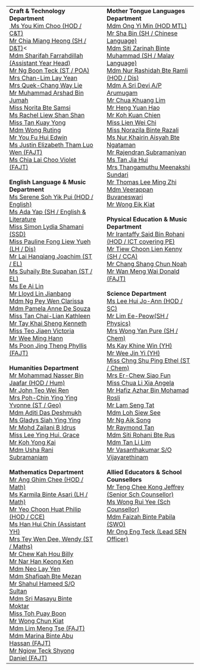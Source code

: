 <table width="100%">
<tbody>
   <tr>
   <td width="48%" valign="top">
   <b>Craft &amp; Technology Department</b><br>
   <a href="mailto:you_kim_choo@schools.gov.sg" target="">&nbsp;Ms You Kim Choo (HOD / C&amp;T)</a><br>
   <a href="mailto:chia_miang_heong@schools.gov.sg" target="">Mr Chia Miang Heong (SH / D&amp;T)</a><<br>
   <a href="mailto:sharifah_farrahdillah_s_a@schools.gov.sg" target="">Mdm Sharifah Farrahdillah  (Assistant Year Head)</a><br>
   <a href="mailto:ng_boon_teck@schools.gov.sg" target="">Mr Ng Boon Teck (ST / POA)</a><br>
   <a href="mailto:lim_lay_yean@schools.gov.sg" target="">Mrs Chan-Lim Lay Yean</a><br>
   <a href="mailto:chang_way_lie@schools.gov.sg" target="">Mrs Quek-Chang Way Lie</a><br>
   <a href="mailto:muhammad_arshad_jumah@schools.gov.sg" target="">Mr Muhammad Arshad Bin Jumah</a><br>
   <a href="mailto:norita_samsi@schools.gov.sg" target="">Miss Norita Bte Samsi</a><br>
   <a href="mailto:liew_shan_shan@schools.gov.sg" target="">Ms Rachel Liew Shan Shan</a><br>
   <a href="mailto:tan_kuay_yong@schools.gov.sg" target="">Miss Tan Kuay Yong</a><br>
   <a href="mailto:wong_ruting@schools.gov.sg" target="">Mdm Wong Ruting</a><br>
   <a href="mailto:you_fu_hui@schools.gov.sg" target="">Mr You Fu Hui Edwin</a><br>
   <a href="mailto:justine_elizabeth_tham_luo@schools.gov.sg" target="">Ms Justin Elizabeth Tham Luo Wen (FAJT)<a/><br>
   <a href="mailto:chia_lai_choo_violet@schools.gov.sg" target="">Ms Chia Lai Choo Violet (FAJT)<a/><br>
   <br>
   <b>English Language &amp; Music Department</b><br>
   <a href="mailto:soh_yik_pui@schools.gov.sg" target="">Ms Serene Soh Yik Pui (HOD / English)</a><br>
   <a href="mailto:ada_yap@schools.gov.sg" target="">Ms Ada Yap (SH / English &amp; Literature</a><br>
   <a href="mailto:simon_lydia_shamani@schools.gov.sg" target="">Miss Simon Lydia Shamani (SSD)</a><br>
   <a href="mailto:pauline_fong_liew_yueh@schools.gov.sg" target="">Miss Pauline Fong Liew Yueh (LH / Dis)</a><br>
   <a href="mailto:lai_hanqiang_joachim@schools.gov.sg" target="">Mr Lai Hanqiang Joachim (ST / EL)</a><br>
   <a href="mailto:suhaily_supahan@schools.gov.sg" target="">Ms Suhaily Bte Supahan (ST / EL)</a><br>
   <a href="mailto:ee_ai_lin@schools.gov.sg" target="">Ms Ee Ai Lin</a><br>
   <a href="mailto:lloyd_lin_jianbang@schools.gov.sg" target="">Mr Lloyd Lin Jianbang</a><br>
   <a href="mailto:clarissa_ng_pey_wen@schools.gov.sg" target="">Mdm Ng Pey Wen Clarissa</a><br>
   <a href="mailto:pamela_anne_de_souza@schools.gov.sg" target="">Mdm Pamela Anne De Souza</a><br>
   <a href="mailto:tan_chai-lian_kathleen@schools.gov.sg" target="">Miss Tan Chai-Lian Kathleen</a><br>
   <a href="mailto:tay_khai_sheng_kenneth@schools.gov.sg" target="">Mr Tay Khai Sheng Kenneth</a><br>
   <a href="mailto:teo_jiaen@schools.gov.sg" target="">Miss Teo Jiaen Victoria</a><br>
   <a href="mailto:wee_ming_hann@schools.gov.sg" target="">Mr Wee Ming Hann</a><br>
   <a href="mailto:poon_jing_theng@schools.gov.sg" target="">Ms Poon Jing Theng Phyllis (FAJT)</a><br>
   <br>
   <b>Humanities Department</b><br>
   <a href="mailto:mohammad_nasser_jaafar@schools.gov.sg" target="">Mr Mohammad Nasser Bin Jaafar (HOD / Hum)</a><br>
   <a href="mailto:john_teo_wei_ren@schools.gov.sg" target="">Mr John Teo Wei Ren</a><br>
   <a href="mailto:chin_ying_ying@schools.gov.sg" target="">Mrs Poh-Chin Ying Ying Yvonne (ST / Geo)</a><br>
   <a href="mailto:aditi_das_deshmukh@schools.gov.sg" target="">Mdm Aditi Das Deshmukh</a><br>
   <a href="mailto:gladys_siah_ying_ying@schools.gov.sg" target="">Ms Gladys Siah Ying Ying</a><br>
   <a href="mailto:mohd_zailani_b_idrus@schools.gov.sg" target="">Mr Mohd Zailani B Idrus</a><br>
   <a href="mailto:lee_ying_hui_grace@schools.gov.sg" target="">Miss Lee Ying Hui, Grace</a><br>
   <a href="mailto:koh_yong_kai@schools.gov.sg" target="">Mr Koh Yong Kai</a><br>
   <a href="mailto:usha_rani_subramaniam@schools.gov.sg" target="">Mdm Usha Rani Subramaniam</a><br>
   <br>
   <b>Mathematics Department</b><br>
   <a href="mailto:ang_ghim_chee@schools.gov.sg" target="">Mr Ang Ghim Chee (HOD / Math)</a><br>
   <a href="mailto:karmila_asari@schools.gov.sg" target="">Ms Karmila Binte Asari&nbsp;(LH / Math)</a><br>
   <a href="mailto:yeo_choon_huat@schools.gov.sg" target="">Mr Yeo Choon Huat Philip (HOD / CCE)</a><br>
   <a href="mailto:han_hui_chin@schools.gov.sg" target="">Ms Han Hui Chin (Assistant YH)</a><br>
   <a href="mailto:tan_wen_dee_wendy@schools.gov.sg" target="">Mrs Tey Wen Dee, Wendy (ST / Maths)</a><br>
   <a href="mailto:chew_kah_hou@schools.gov.sg" target="">Mr Chew Kah Hou Billy</a><br>
   <a href="mailto:nar_han_keong@schools.gov.sg" target="">Mr Nar Han Keong Ken</a><br>
   <a href="mailto:neo_lay_yen@schools.gov.sg" target="">Mdm Neo Lay Yen</a><br>
   <a href="mailto:shafiqah_mezan@schools.gov.sg" target="">Mdm Shafiqah Bte Mezan</a><br>
   <a href="mailto:shahul_hameed_sultan@schools.gov.sg" target="">Mr Shahul Hameed S/O Sultan</a><br>
   <a href="mailto:sri_masayu_moktar@schools.gov.sg" target="">Mdm Sri Masayu Binte Moktar</a><br>
   <a href="mailto:toh_puay_boon@schools.gov.sg" target="">Miss Toh Puay Boon</a><br>
   <a href="mailto:wong_chun_kiat@schools.gov.sg" target="">Mr Wong Chun Kiat</a><br>
   <a href="mailto:lim_meng_tse@schools.gov.sg" target="">Mdm Lim Meng Tse (FAJT)</a><br>
   <a href="mailto:marina_abu_hassan@schools.gov.sg" target="">Mdm Marina Binte Abu Hassan (FAJT)</a><br>
   <a href="mailto:ngiow_teck_shyong@schools.gov.sg" target="">Mr Ngiow Teck Shyong Daniel (FAJT)</a><br>
   </td>
   <td width="4%"></td>
   <td width="48%" valign="top">
   <b>Mother Tongue Languages Department</b><br>
   <a href="mailto:ong_yi_min@schools.gov.sg" target="">Mdm Ong Yi Min (HOD MTL)</a><br>
   <a href="mailto:sha_bin@schools.gov.sg" target="">Mr Sha Bin&nbsp;(SH / Chinese Language)</a><br>
   <a href="mailto:siti_zarinah_muhammad@schools.gov.sg" target="">Mdm Siti Zarinah Binte Muhammad (SH / Malay Language)</a><br>
   <a href="mailto:nur_rashidah_ramli@schools.gov.sg" target="">Mdm Nur Rashidah Bte Ramli (HOD / Dis)</a><br>
   <a href="mailto:a_sri_devi_arumugam@schools.gov.sg" target="">Mdm A Sri Devi A/P Arumugam</a><br>
   <a href="mailto:chua_khuang_lim@schools.gov.sg" target="">Mr Chua Khuang Lim</a><br>
   <a href="mailto:heng_yuan_hao@schools.gov.sg" target="">Mr Heng Yuan Hao</a><br>
   <a href="mailto:koh_kuan_chien@schools.gov.sg" target="">Mr Koh Kuan Chien</a><br>
   <a href="mailto:lien_wei_chi@schools.gov.sg" target="">Miss Lien Wei Chi</a><br>
   <a href="mailto:norazila_razali@schools.gov.sg" target="">Miss Norazila Binte Razali</a><br>
   <a href="mailto:nur_khairin_aisyah_ngataman@schools.gov.sg" target="">Ms Nur Khairin Aisyah Bte Ngataman</a><br>
   <a href="mailto:rajendran_subramaniyan@schools.gov.sg" target="">Mr Rajendran Subramaniyan</a><br>
   <a href="mailto:tan_jia_hui_b@schools.gov.sg" target="">Ms Tan Jia Hui</a><br>
   <a href="mailto:meenakshi_sundari@schools.gov.sg" target="">Mrs Thangamuthu Meenakshi Sundari</a><br>
   <a href="mailto:thomas_lee_ming_zhi_a@schools.gov.sg" target="">Mr Thomas Lee Ming Zhi</a><br>
   <a href="mailto:veerappan_buvaneswari@schools.gov.sg" target="">Mdm Veerappan Buvaneswari</a><br>
   <a href="mailto:wong_eik_kiat@schools.gov.sg" target="">Mr Wong Eik Kiat</a><br>
   <br>
   <b>Physical Education &amp; Music Department</b><br>
   <a href="mailto:irantaffy_said_b_rohani@schools.gov.sg" target="">Mr Irantaffy Said Bin Rohani (HOD / ICT covering PE)</a><br>
   <a href="mailto:tiew_choon_lien@schools.gov.sg" target="">Mr Tiew Choon Lien Kenny (SH / CCA)</a><br>
   <a href="mailto:chang_shang_chun_noah@schools.gov.sg" target="">Mr Chang Shang Chun Noah</a><br>
   <a href="mailto:wan_meng_wai_donald@schools.gov.sg" target="">Mr Wan Meng Wai Donald (FAJT)</a><br>
   <br>
   <b>Science Department</b><br>
   <a href="mailto:lee_hui@schools.gov.sg" target="">Ms Lee Hui Jo-Ann (HOD / SC)</a><br>
   <a href="mailto:lim_ee-peow@schools.gov.sg" target="">Mr Lim Ee-Peow(SH / Physics)</a><br>
   <a href="mailto:ang_yan_pure@schools.gov.sg" target="">Mrs Wong Yan Pure (SH / Chem)</a><br>
   <a href="mailto:kay_khine_win@schools.gov.sg" target="">Ms Kay Khine Win (YH)</a><br>
   <a href="mailto:wee_jin_yi@schools.gov.sg" target="">Mr Wee Jin Yi (YH)</a><br>
   <a href="mailto:chng_shu_ping_ethel@schools.gov.sg" target="">Miss Chng Shu Ping Ethel (ST / Chem)</a><br>
   <a href="mailto:chew_siao_fun@schools.gov.sg" target="">Mrs Er-Chew Siao Fun</a><br>
   <a href="mailto:chua_li_xia_angela@schools.gov.sg" target="">Miss Chua Li Xia Angela</a><br>
   <a href="mailto:hafiz_azhar_mohamad_rosli@schools.gov.sg" target="">Mr Hafiz Azhar Bin Mohamad Rosli</a><br>
   <a href="mailto:lam_seng_tat@schools.gov.sg" target="">Mr Lam Seng Tat</a><br>
   <a href="mailto:loh_siew_see@schools.gov.sg" target="">Mdm Loh Siew See</a><br>
   <a href="mailto:ng_aik_song@schools.gov.sg" target="">Mr Ng Aik Song</a><br>
   <a href="mailto:raymond_tan_boon_kian@schools.gov.sg" target="">Mr Raymond Tan</a><br>
   <a href="mailto:siti_rohani_rus@schools.gov.sg" target="">Mdm Siti Rohani Bte Rus</a><br>
   <a href="mailto:tan_li_lim@schools.gov.sg" target="">Mdm Tan Li Lim</a><br>
   <a href="mailto:vasanthakumar_vijayarethinam@schools.gov.sg" target="">Mr Vasanthakumar S/O Vijayarethinam </a><br>
   <br>
   <b>Allied Educators &amp; School Counsellors</b><br>
   <a href="mailto:teng_chee_kong@schools.gov.sg" target="">Mr Teng Chee Kong Jeffrey (Senior Sch Counsellor)</a><br>
   <a href="mailto:wong_rui_yee@schools.gov.sg" target="">Ms Wong Rui Yee (Sch Counsellor)</a><br>
   <a href="mailto:faizah_pabila@schools.gov.sg" target="">Mdm Faizah Binte Pabila (SWO)</a><br>
   <a href="mailto:ong_eng_teck@schools.gov.sg" target="">Mr Ong Eng Teck (Lead SEN Officer)</a><br>
   </td>
   </tr>
   </tbody>
</table>
